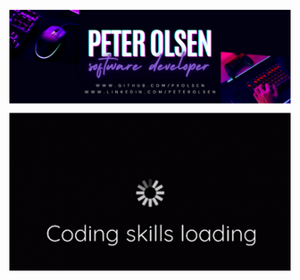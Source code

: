 <p align="center">
  <img src="olsen_banner4.png" alt="banner" />
</p>

<p align="center">
  <img src="gh_gif.gif" alt="animated" />
</p>
